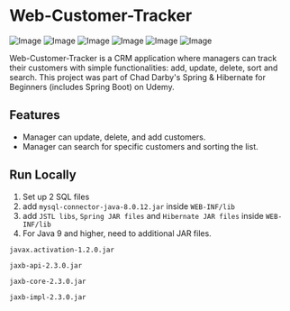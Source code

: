 # Web-Customer-Tracker

![Image](https://res.cloudinary.com/dql5gkbx4/image/upload/v1624424669/samples/Home_axji22.png)
![Image](https://res.cloudinary.com/dql5gkbx4/image/upload/v1624424670/samples/Database_eyk5lb.png)
![Image](https://res.cloudinary.com/dql5gkbx4/image/upload/v1624424669/samples/sorting_xuincf.png)
![Image](https://res.cloudinary.com/dql5gkbx4/image/upload/v1624424669/samples/update_fpeqlx.png)
![Image](https://res.cloudinary.com/dql5gkbx4/image/upload/v1624424669/samples/delete_slmmbb.png)
![Image](https://res.cloudinary.com/dql5gkbx4/image/upload/v1624424669/samples/Search_oy9dfs.png)

Web-Customer-Tracker is a CRM application where managers can track their customers with simple functionalities: add, update, delete, sort and search. This project was part of Chad Darby's Spring & Hibernate for Beginners (includes Spring Boot) on Udemy.

## Features
* Manager can update, delete, and add customers.
* Manager can search for specific customers and sorting the list.

## Run Locally
1. Set up 2 SQL files
2. add `mysql-connector-java-8.0.12.jar` inside `WEB-INF/lib`
3. add `JSTL libs`, `Spring JAR files` and `Hibernate JAR files` inside `WEB-INF/lib`
4. For Java 9 and higher, need to additional JAR files. 
```
javax.activation-1.2.0.jar 

jaxb-api-2.3.0.jar 

jaxb-core-2.3.0.jar 

jaxb-impl-2.3.0.jar
```
